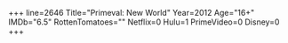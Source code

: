 +++
line=2646
Title="Primeval: New World"
Year=2012
Age="16+"
IMDb="6.5"
RottenTomatoes=""
Netflix=0
Hulu=1
PrimeVideo=0
Disney=0
+++

